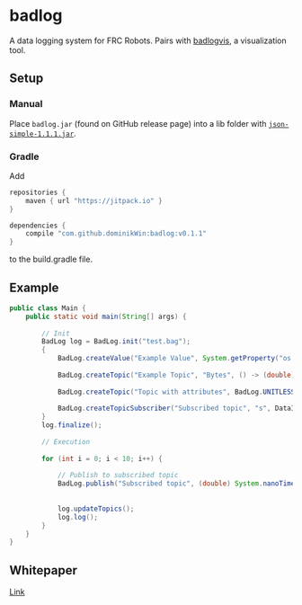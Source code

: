 # badlog
A data logging system for FRC Robots. Pairs with [badlogvis](https://github.com/dominikWin/badlogvis), a visualization tool.

## Setup

### Manual
Place `badlog.jar` (found on GitHub release page) into a lib folder with [`json-simple-1.1.1.jar`](http://central.maven.org/maven2/com/googlecode/json-simple/json-simple/1.1.1/json-simple-1.1.1.jar).

### Gradle
Add
```java
repositories {
    maven { url "https://jitpack.io" }
}

dependencies {
    compile "com.github.dominikWin:badlog:v0.1.1"
}
```
to the build.gradle file.

## Example
```java
public class Main {
	public static void main(String[] args) {
	
		// Init
		BadLog log = BadLog.init("test.bag");
		{
			BadLog.createValue("Example Value", System.getProperty("os.version"));
			
			BadLog.createTopic("Example Topic", "Bytes", () -> (double) Runtime.getRuntime().freeMemory());
			
			BadLog.createTopic("Topic with attributes", BadLog.UNITLESS, () -> 3.2, "attr1", "attr2");
			
			BadLog.createTopicSubscriber("Subscribed topic", "s", DataInferMode.DEFAULT);
		}
		log.finalize();
		
		// Execution
		
		for (int i = 0; i < 10; i++) {
			
			// Publish to subscribed topic
			BadLog.publish("Subscribed topic", (double) System.nanoTime());
			
			
			log.updateTopics();
			log.log();
		}
	}
}
```

## Whitepaper
[Link](https://www.chiefdelphi.com/media/papers/3505)
